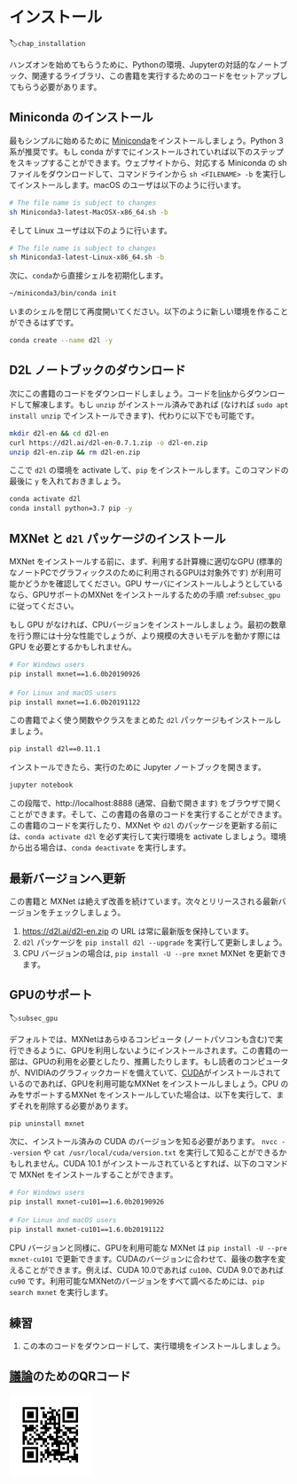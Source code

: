 # インストール
:label:`chap_installation`

ハンズオンを始めてもらうために、Pythonの環境、Jupyterの対話的なノートブック、関連するライブラリ、この書籍を実行するためのコードをセットアップしてもらう必要があります。


## Miniconda のインストール

最もシンプルに始めるために
[Miniconda](https://conda.io/en/latest/miniconda.html)をインストールしましょう。Python 3系が推奨です。もし conda がすでにインストールされていれば以下のステップをスキップすることができます。ウェブサイトから、対応する Miniconda の sh ファイルをダウンロードして、コマンドラインから `sh <FILENAME> -b` を実行してインストールします。macOS のユーザは以下のように行います。

```bash
# The file name is subject to changes
sh Miniconda3-latest-MacOSX-x86_64.sh -b
```

そして Linux ユーザは以下のように行います。
```bash
# The file name is subject to changes
sh Miniconda3-latest-Linux-x86_64.sh -b
```

次に、`conda`から直接シェルを初期化します。

```bash
~/miniconda3/bin/conda init
```

いまのシェルを閉じて再度開いてください。以下のように新しい環境を作ることができるはずです。

```bash
conda create --name d2l -y
```

## D2L ノートブックのダウンロード

次にこの書籍のコードをダウンロードしましょう。コードを[link](https://d2l.ai/d2l-en-0.7.1.zip)からダウンロードして解凍します。もし `unzip` がインストール済みであれば (なければ `sudo apt install unzip` でインストールできます)、代わりに以下でも可能です。

```bash
mkdir d2l-en && cd d2l-en
curl https://d2l.ai/d2l-en-0.7.1.zip -o d2l-en.zip
unzip d2l-en.zip && rm d2l-en.zip
```

ここで `d2l` の環境を activate して、`pip` をインストールします。このコマンドの最後に `y` を入れておきましょう。

```bash
conda activate d2l
conda install python=3.7 pip -y
```

## MXNet と `d2l` パッケージのインストール

MXNet をインストールする前に、まず、利用する計算機に適切なGPU (標準的なノートPCでグラフィックスのために利用されるGPUは対象外です) が利用可能かどうかを確認してください。GPU サーバにインストールしようとしているなら、GPUサポートのMXNet をインストールするための手順 :ref:`subsec_gpu` に従ってください。

もし GPU がなければ、CPUバージョンをインストールしましょう。最初の数章を行う際には十分な性能でしょうが、より規模の大きいモデルを動かす際には GPU を必要とするかもしれません。


```bash
# For Windows users
pip install mxnet==1.6.0b20190926

# For Linux and macOS users
pip install mxnet==1.6.0b20191122
```

この書籍でよく使う関数やクラスをまとめた `d2l` パッケージもインストールしましょう。

```bash
pip install d2l==0.11.1
```

インストールできたら、実行のために Jupyter ノートブックを開きます。

```bash
jupyter notebook
```

この段階で、http://localhost:8888 (通常、自動で開きます) をブラウザで開くことができます。そして、この書籍の各章のコードを実行することができます。この書籍のコードを実行したり、MXNet や `d2l` のパッケージを更新する前には、`conda activate d2l` を必ず実行して実行環境を activate しましょう。環境から出る場合は、`conda deactivate` を実行します。

## 最新バージョンへ更新

この書籍と MXNet は絶えず改善を続けています。次々とリリースされる最新バージョンをチェックしましょう。

1.  https://d2l.ai/d2l-en.zip の URL は常に最新版を保持しています。
2. `d2l` パッケージを `pip install d2l --upgrade` を実行して更新しましょう。
3. CPU バージョンの場合は, `pip install -U --pre mxnet` MXNet を更新できます。


## GPUのサポート

:label:`subsec_gpu`

デフォルトでは、MXNetはあらゆるコンピュータ (ノートパソコンも含む)で実行できるように、GPUを利用しないようにインストールされます。この書籍の一部は、GPUの利用を必要としたり、推薦したりします。もし読者のコンピュータが、NVIDIAのグラフィックカードを備えていて、[CUDA](https://developer.nvidia.com/cuda-downloads)がインストールされているのであれば、GPUを利用可能なMXNet をインストールしましょう。CPU のみをサポートするMXNet をインストールしていた場合は、以下を実行して、まずそれを削除する必要があります。

```
pip uninstall mxnet
```

次に、インストール済みの CUDA のバージョンを知る必要があります。
 `nvcc --version` や `cat /usr/local/cuda/version.txt` を実行して知ることができるかもしれません。CUDA 10.1 がインストールされているとすれば、以下のコマンドで MXNet をインストールすることができます。

```bash
# For Windows users
pip install mxnet-cu101==1.6.0b20190926

# For Linux and macOS users
pip install mxnet-cu101==1.6.0b20191122
```

CPU バージョンと同様に、GPUを利用可能な MXNet は `pip install -U --pre mxnet-cu101` で更新できます。CUDAのバージョンに合わせて、最後の数字を変えることができます。例えば、CUDA 10.0であれば `cu100`、CUDA 9.0であれば `cu90` です。利用可能なMXNetのバージョンをすべて調べるためには、`pip search mxnet` を実行します。

## 練習

1. この本のコードをダウンロードして、実行環境をインストールしましょう。


## [議論](https://discuss.mxnet.io/t/2315)のためのQRコード

![](../img/qr_install.svg)
